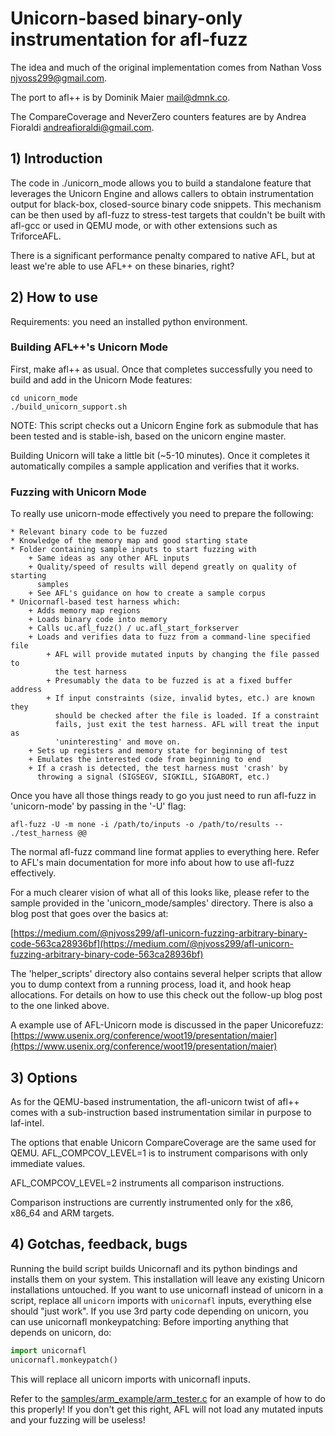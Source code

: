# Unicorn-based binary-only instrumentation for afl-fuzz

The idea and much of the original implementation comes from Nathan Voss <njvoss299@gmail.com>.

The port to afl++ is by Dominik Maier <mail@dmnk.co>.

The CompareCoverage and NeverZero counters features are by Andrea Fioraldi <andreafioraldi@gmail.com>.

## 1) Introduction

The code in ./unicorn_mode allows you to build a standalone feature that
leverages the Unicorn Engine and allows callers to obtain instrumentation 
output for black-box, closed-source binary code snippets. This mechanism 
can be then used by afl-fuzz to stress-test targets that couldn't be built 
with afl-gcc or used in QEMU mode, or with other extensions such as 
TriforceAFL.

There is a significant performance penalty compared to native AFL,
but at least we're able to use AFL++ on these binaries, right?

## 2) How to use

Requirements: you need an installed python environment.

### Building AFL++'s Unicorn Mode

First, make afl++ as usual.
Once that completes successfully you need to build and add in the Unicorn Mode 
features:

```
cd unicorn_mode
./build_unicorn_support.sh
```

NOTE: This script checks out a Unicorn Engine fork as submodule that has been tested 
and is stable-ish, based on the unicorn engine master. 

Building Unicorn will take a little bit (~5-10 minutes). Once it completes 
it automatically compiles a sample application and verifies that it works.

### Fuzzing with Unicorn Mode

To really use unicorn-mode effectively you need to prepare the following:

	* Relevant binary code to be fuzzed
	* Knowledge of the memory map and good starting state
	* Folder containing sample inputs to start fuzzing with
		+ Same ideas as any other AFL inputs
		+ Quality/speed of results will depend greatly on quality of starting 
		  samples
		+ See AFL's guidance on how to create a sample corpus
	* Unicornafl-based test harness which:
		+ Adds memory map regions
		+ Loads binary code into memory		
		+ Calls uc.afl_fuzz() / uc.afl_start_forkserver
		+ Loads and verifies data to fuzz from a command-line specified file
			+ AFL will provide mutated inputs by changing the file passed to 
			  the test harness
			+ Presumably the data to be fuzzed is at a fixed buffer address
			+ If input constraints (size, invalid bytes, etc.) are known they 
			  should be checked after the file is loaded. If a constraint 
			  fails, just exit the test harness. AFL will treat the input as 
			  'uninteresting' and move on.
		+ Sets up registers and memory state for beginning of test
		+ Emulates the interested code from beginning to end
		+ If a crash is detected, the test harness must 'crash' by 
		  throwing a signal (SIGSEGV, SIGKILL, SIGABORT, etc.)

Once you have all those things ready to go you just need to run afl-fuzz in
'unicorn-mode' by passing in the '-U' flag:

```
afl-fuzz -U -m none -i /path/to/inputs -o /path/to/results -- ./test_harness @@
```

The normal afl-fuzz command line format applies to everything here. Refer to
AFL's main documentation for more info about how to use afl-fuzz effectively.

For a much clearer vision of what all of this looks like, please refer to the
sample provided in the 'unicorn_mode/samples' directory. There is also a blog
post that goes over the basics at:

[https://medium.com/@njvoss299/afl-unicorn-fuzzing-arbitrary-binary-code-563ca28936bf](https://medium.com/@njvoss299/afl-unicorn-fuzzing-arbitrary-binary-code-563ca28936bf)

The 'helper_scripts' directory also contains several helper scripts that allow you 
to dump context from a running process, load it, and hook heap allocations. For details
on how to use this check out the follow-up blog post to the one linked above.

A example use of AFL-Unicorn mode is discussed in the paper Unicorefuzz:
[https://www.usenix.org/conference/woot19/presentation/maier](https://www.usenix.org/conference/woot19/presentation/maier)

## 3) Options

As for the QEMU-based instrumentation, the afl-unicorn twist of afl++
comes with a sub-instruction based instrumentation similar in purpose to laf-intel.

The options that enable Unicorn CompareCoverage are the same used for QEMU.
AFL_COMPCOV_LEVEL=1 is to instrument comparisons with only immediate values.

AFL_COMPCOV_LEVEL=2 instruments all comparison instructions.

Comparison instructions are currently instrumented only for the x86, x86_64 and ARM targets.

## 4) Gotchas, feedback, bugs

Running the build script builds Unicornafl and its python bindings and installs 
them on your system. 
This installation will leave any existing Unicorn installations untouched.
If you want to use unicornafl instead of unicorn in a script,
replace all `unicorn` imports with `unicornafl` inputs, everything else should "just work".
If you use 3rd party code depending on unicorn, you can use unicornafl monkeypatching:
Before importing anything that depends on unicorn, do:

```python
import unicornafl
unicornafl.monkeypatch()
```

This will replace all unicorn imports with unicornafl inputs.

Refer to the [samples/arm_example/arm_tester.c](samples/arm_example/arm_tester.c) for an example
of how to do this properly! If you don't get this right, AFL will not 
load any mutated inputs and your fuzzing will be useless!
